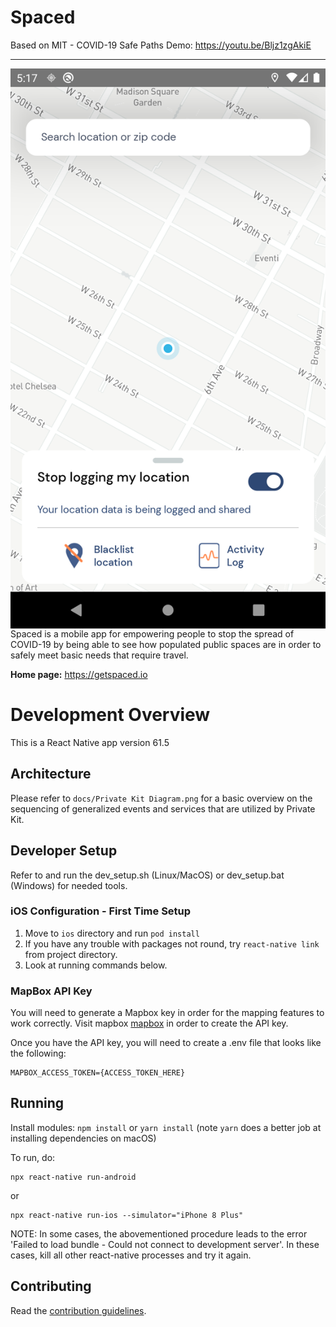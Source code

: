 # Spaced

Based on MIT - COVID-19 Safe Paths
Demo: https://youtu.be/Bljz1zgAkiE

----

<img align="right" src="./assets/PreviewUI.png" data-canonical-src="./assets/PreviewUI.png"/>

Spaced is a mobile app for empowering people to stop the spread of COVID-19 by being able to see how populated public spaces are in order to safely meet basic needs that require travel.

**Home page:** https://getspaced.io

# Development Overview

This is a React Native app version 61.5

## Architecture

Please refer to `docs/Private Kit Diagram.png` for a basic overview on the sequencing of generalized events and services that are utilized by Private Kit.

## Developer Setup

Refer to and run the dev_setup.sh (Linux/MacOS) or dev_setup.bat (Windows) for needed tools.

### iOS Configuration - First Time Setup

1. Move to `ios` directory and run `pod install`
2. If you have any trouble with packages not round, try `react-native link` from project directory.
3. Look at running commands below.

### MapBox API Key
You will need to generate a Mapbox key in order for the mapping features to work correctly. Visit mapbox [mapbox](https://www.mapbox.com/) in order to create the API key.

Once you have the API key, you will need to create a .env file that looks like the following:
```
MAPBOX_ACCESS_TOKEN={ACCESS_TOKEN_HERE}
```

## Running

Install modules:
```npm install``` or ```yarn install``` (note ```yarn``` does a better job at installing dependencies on macOS)

To run, do:
```
npx react-native run-android
```
or
```
npx react-native run-ios --simulator="iPhone 8 Plus"
```

NOTE: In some cases, the abovementioned procedure leads to the error 'Failed to load bundle - Could not connect to development server'. In these cases, kill all other react-native processes and try it again.

## Contributing

Read the [contribution guidelines](CONTRIBUTING.md).


